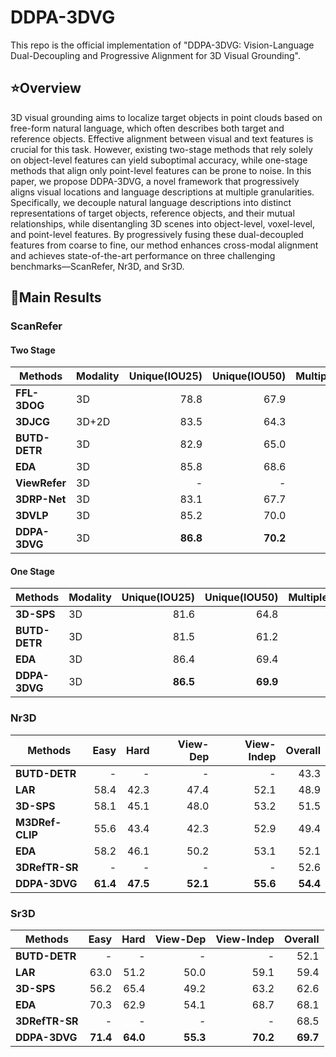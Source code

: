 # DDPA-3DVG

This repo is the official implementation of "DDPA-3DVG: Vision-Language Dual-Decoupling and Progressive Alignment for 3D Visual Grounding".

## :star:Overview
3D visual grounding aims to localize target objects in point clouds based on free-form natural language, which often describes both target and reference objects. Effective alignment between visual and text features is crucial for this task. However, existing two-stage methods that rely solely on object-level features can yield suboptimal accuracy, while one-stage methods that align only point-level features can be prone to noise. In this paper, we propose DDPA-3DVG, a novel framework that progressively aligns visual locations and language descriptions at multiple granularities. Specifically, we decouple natural language descriptions into distinct representations of target objects, reference objects, and their mutual relationships, while disentangling 3D scenes into object-level, voxel-level, and point-level features. By progressively fusing these dual-decoupled features from coarse to fine, our method enhances cross-modal alignment and achieves state-of-the-art performance on three challenging benchmarks—ScanRefer, Nr3D, and Sr3D.

## :crown:Main Results
### ScanRefer
#### Two Stage
| Methods               | Modality | Unique(IOU25) | Unique(IOU50) | Multiple(IOU25) | Multiple(IOU50) | Overall(IOU25) |Overall(IOU50)|
|-----------------------|----------|-------------:|---------:|--------------:|---------:|------------:|---------:|
| **FFL-3DOG**          | 3D       |         78.8 |     67.9 |          35.2 |     25.7 |        41.3 |     34.0 |
| **3DJCG**             | 3D+2D    |         83.5 |     64.3 |          41.4 |     30.8 |        49.6 |     37.3 |
| **BUTD-DETR**         | 3D       |         82.9 |     65.0 |     44.7 |     34.0 |        50.4 |     38.6 |
| **EDA**               | 3D       |     85.8 |     68.6 |     49.1 |     37.6 |     54.6 |     42.3 |
| **ViewRefer**         | 3D       |           -  |       -  |          33.1 |     26.5 |        41.3 |     33.7 |
| **3DRP-Net**          | 3D       |         83.1 |     67.7 |          42.1 |     32.0 |        50.1 |     38.9 |
| **3DVLP**             | 3D       |     85.2 |     70.0 |          43.7 |     33.4 |     51.7 |     40.5 |
| **DDPA-3DVG**         | 3D       |     **86.8** |     **70.2** |     **49.8** |     **38.4** |     **55.3** |     **43.3** |
#### One Stage
| Methods               | Modality | Unique(IOU25) | Unique(IOU50) | Multiple(IOU25) | Multiple(IOU50) | Overall(IOU25) |Overall(IOU50)|
|-----------------------|----------|-------------:|---------:|--------------:|---------:|------------:|---------:|
| **3D-SPS**           | 3D       |     81.6 |     64.8 |          39.5 |     29.6 |        47.7 |     36.4 |
| **BUTD-DETR**        | 3D       |         81.5 |     61.2 |     44.2 |     32.8 |     49.8 |     37.1 |
| **EDA**              | 3D       |     86.4 |     69.4 |     48.1 |     36.8 |     53.8 |     41.7 |
| **DDPA-3DVG**        | 3D       |     **86.5** |     **69.9** |     **48.6** |     **37.4** |     **54.3** |     **42.2** |

### Nr3D
| Methods               | Easy | Hard | View-Dep | View-Indep | Overall |
|-----------------------|-------------:|---------:|--------------:|---------:|------------:|
| **BUTD-DETR**             |         - |     - |          - |     - |        43.3 |
| **LAR**         |         58.4 |     42.3 |     47.4 |     52.1 |        48.9 | 
| **3D-SPS**               |     58.1 |     45.1 |     48.0 |     53.2 |     51.5 |
| **M3DRef-CLIP**         |          55.6  |       43.4  |         42.3 |     52.9|        49.4 |
| **EDA**          |         58.2 |     46.1 |          50.2 |     53.1 |        52.1 | 
| **3DRefTR-SR**             |     - |     - |          - |    - |     52.6 |
| **DDPA-3DVG**         |     **61.4** |     **47.5** |     **52.1** |     **55.6** |     **54.4** |

### Sr3D
| Methods               | Easy | Hard | View-Dep | View-Indep | Overall |
|-----------------------|-------------:|---------:|--------------:|---------:|------------:|
| **BUTD-DETR**             |         - |     - |          - |     - |        52.1 |
| **LAR**         |         63.0 |     51.2 |     50.0 |     59.1 |        59.4 | 
| **3D-SPS**               |     56.2 |     65.4 |     49.2 |     63.2 |     62.6 | 
| **EDA**          |         70.3 |     62.9 |          54.1 |     68.7 |        68.1 |
| **3DRefTR-SR**             |     - |     - |          - |    - |     68.5 |
| **DDPA-3DVG**         |     **71.4** |     **64.0** |     **55.3** |     **70.2** |     **69.7** |
